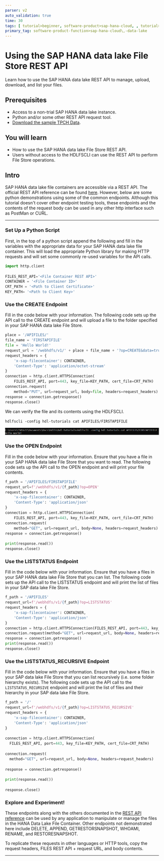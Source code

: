```yaml
---
parser: v2
auto_validation: true
time: 30
tags: [ tutorial>beginner, software-product>sap-hana-cloud, , tutorial>license]
primary_tag: software-product-function>sap-hana-cloud\,-data-lake
---
```


# Using the SAP HANA data lake File Store REST API
<!-- description --> Learn how to use the SAP HANA data lake REST API to manage, upload, download, and list your files.

## Prerequisites
 - Access to a non-trial SAP HANA data lake instance.
 - Python and/or some other REST API request tool.
 - [Download the sample TPCH Data](https://help.sap.com/viewer/a89a80f984f21015b2b2c84d2498d36d/QRC_4_2021/en-US/6e1dd06335704f4c96d48279ca1ed555.html).

## You will learn
  - How to use the SAP HANA data lake File Store REST API.
  - Users without access to the HDLFSCLI can use the REST API to perform File Store operations.

## Intro
SAP HANA data lake file containers are accessible via a REST API. The official REST API reference can be found [here](https://help.sap.com/doc/9d084a41830f46d6904fd4c23cd4bbfa/QRC_3_2021/en-US/html/index.html). However, below are some python demonstrations using some of the common endpoints. Although this tutorial doesn't cover other endpoint testing tools, these endpoints and the contents of the request body can be used in any other http interface such as PostMan or CURL.

---

### Set Up a Python Script


First, in the top of a python script append the following and fill in the variables with the appropriate data for your SAP HANA data lake file container. This will load the appropriate Python library for making HTTP requests and will set some commonly re-used variables for the API calls.

```python
import http.client

FILES_REST_API='<File Container REST API>'
CONTAINER = '<File Container ID>'
CRT_PATH = '<Path to Client Certificate>'
KEY_PATH= '<Path to Client Key>'
```


### Use the CREATE Endpoint

Fill in the code below with your information. The following code sets up the API call to the CREATE endpoint and will upload a file to the folder specified in your SAP HANA data lake File Store.

```python
place = '/APIFILES/'
file_name = 'FIRSTAPIFILE'
file = 'Hello World!'
request_url = '/webhdfs/v1/' + place + file_name + '?op=CREATE&data=true'
request_headers = {
    'x-sap-filecontainer': CONTAINER,
    'Content-Type': 'application/octet-stream'
}
connection = http.client.HTTPSConnection(
    FILES_REST_API, port=443, key_file=KEY_PATH, cert_file=CRT_PATH)
connection.request(
    method="PUT", url=request_url, body=file, headers=request_headers)
response = connection.getresponse()
response.close()
```

We can verify the file and its contents using the HDLFSCLI.

`hdlfscli -config hdl-tutorials cat APIFILES/FIRSTAPIFILE`

![Rest API file contents.](restapi-image-1.png)



### Use the OPEN Endpoint


Fill in the code below with your information. Ensure that you have a file in your SAP HANA data lake File Store that you want to read. The following code sets up the API call to the OPEN endpoint and will print your file contents.

```Python
f_path = '/APIFILES/FIRSTAPIFILE'
request_url=f'/webhdfs/v1/{f_path}?op=OPEN'
request_headers = {
    'x-sap-filecontainer': CONTAINER,
    'Content-Type': 'application/json'
}
connection = http.client.HTTPSConnection(
    FILES_REST_API, port=443, key_file=KEY_PATH, cert_file=CRT_PATH)
connection.request(
    method="GET", url=request_url, body=None, headers=request_headers)
response = connection.getresponse()

print(response.read())
response.close()
```



### Use the LISTSTATUS Endpoint

Fill in the code below with your information. Ensure that you have a files in your SAP HANA data lake File Store that you can list. The following code sets up the API call to the LISTSTATUS endpoint and will print the list of files in your SAP data lake File Store.

```python
f_path = '/APIFILES'
request_url=f'/webhdfs/v1/{f_path}?op=LISTSTATUS'
request_headers = {
    'x-sap-filecontainer': CONTAINER,
    'Content-Type': 'application/json'
}
connection = http.client.HTTPSConnection(FILES_REST_API, port=443, key_file=KEY_PATH, cert_file=CRT_PATH)
connection.request(method="GET", url=request_url, body=None, headers=request_headers)
response = connection.getresponse()
print(response.read())
response.close()
```



### Use the LISTSTATUS_RECURSIVE Endpoint

Fill in the code below with your information. Ensure that you have a files in your SAP data lake File Store that you can list recursively (i.e. some folder hierarchy exists). The following code sets up the API call to the `LISTSTATUS_RECURSIVE` endpoint and will print the list of files and their hierarchy in your SAP data lake File Store.

```python
f_path = '/'
request_url=f'/webhdfs/v1/{f_path}?op=LISTSTATUS_RECURSIVE'
request_headers = {
    'x-sap-filecontainer': CONTAINER,
    'Content-Type': 'application/json'
}

connection = http.client.HTTPSConnection(
  FILES_REST_API, port=443, key_file=KEY_PATH, cert_file=CRT_PATH)

connection.request(
  method="GET", url=request_url, body=None, headers=request_headers)

response = connection.getresponse()

print(response.read())

response.close()
```


### Explore and Experiment!

These endpoints along with the others documented in the [REST API reference](https://help.sap.com/doc/9d084a41830f46d6904fd4c23cd4bbfa/QRC_4_2021/en-US/html/index.html) can be used by any application to manipulate or manage the files in the HANA Data Lake File Container. Other endpoints not demonstrated here include DELETE, APPEND, GETRESTORSNAPSHOT, WHOAMI, RENAME, and RESTORESNAPSHOT.

To replicate these requests in other languages or HTTP tools, copy the request headers, FILES REST API + request URL, and body contents.



---
